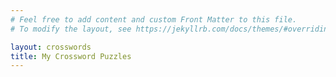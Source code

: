 ```yaml
---
# Feel free to add content and custom Front Matter to this file.
# To modify the layout, see https://jekyllrb.com/docs/themes/#overriding-theme-defaults

layout: crosswords
title: My Crossword Puzzles
---
```

